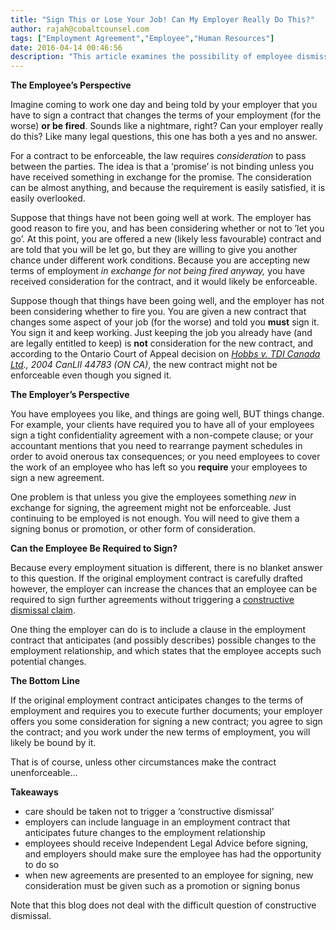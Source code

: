 ```yaml
---
title: "Sign This or Lose Your Job! Can My Employer Really Do This?"
author: rajah@cobaltcounsel.com
tags: ["Employment Agreement","Employee","Human Resources"]
date: 2016-04-14 00:46:56
description: "This article examines the possibility of employee dismissal, as a result of the refusal to sign a modified employee contract."
---
```




**The Employee’s Perspective**

Imagine coming to work one day and being told by your employer that you have to sign a contract that changes the terms of your employment (for the worse) **or be fired**. Sounds like a nightmare, right? Can your employer really do this? Like many legal questions, this one has both a yes and no answer.

For a contract to be enforceable, the law requires *consideration* to pass between the parties. The idea is that a ‘promise’ is not binding unless you have received something in exchange for the promise. The consideration can be almost anything, and because the requirement is easily satisfied, it is easily overlooked.

Suppose that things have not been going well at work. The employer has good reason to fire you, and has been considering whether or not to ’let you go’. At this point, you are offered a new (likely less favourable) contract and are told that you will be let go, but they are willing to give you another chance under different work conditions.  Because you are accepting new terms of employment *in exchange for not being fired anyway,* you have received consideration for the contract, and it would likely be enforceable.

Suppose though that things have been going well, and the employer has not been considering whether to fire you. You are given a new contract that changes some aspect of your job (for the worse) and told you **must** sign it. You sign it and keep working. Just keeping the job you already have (and are legally entitled to keep) is **not** consideration for the new contract, and according to the Ontario Court of Appeal decision on *[Hobbs v. TDI Canada Ltd](http://www.canlii.org/en/on/onca/doc/2004/2004canlii44783/2004canlii44783.html?resultIndex=1)., 2004 CanLII 44783 (ON CA)*, the new contract might not be enforceable even though you signed it. 

**The Employer’s Perspective**

You have employees you like, and things are going well, BUT things change. For example, your clients have required you to have all of your employees sign a tight confidentiality agreement with a non-compete clause; or your accountant mentions that you need to rearrange payment schedules in order to avoid onerous tax consequences; or you need employees to cover the work of an employee who has left so you **require** your employees to sign a new agreement.

One problem is that unless you give the employees something *new* in exchange for signing, the agreement might not be enforceable. Just continuing to be employed is not enough. You will need to give them a signing bonus or promotion, or other form of consideration.

**Can the Employee Be Required to Sign?**

Because every employment situation is different, there is no blanket answer to this question. If the original employment contract is carefully drafted however, the employer can increase the chances that an employee can be required to sign further agreements without triggering a [constructive dismissal claim](http://www.mcmillan.ca/employment-contract-amendments--a-landmine-for-employers).

One thing the employer can do is to include a clause in the employment contract that anticipates (and possibly describes) possible changes to the employment relationship, and which states that the employee accepts such potential changes.

**The Bottom Line**

If the original employment contract anticipates changes to the terms of employment and requires you to execute further documents; your employer offers you some consideration for signing a new contract; you agree to sign the contract; and you work under the new terms of employment, you will likely be bound by it.

That is of course, unless other circumstances make the contract unenforceable...

**Takeaways**
- care should be taken not to trigger a ‘constructive dismissal’
- employers can include language in an employment contract that anticipates future changes to the employment relationship
- employees should receive Independent Legal Advice before signing, and employers should make sure the employee has had the opportunity to do so
- when new agreements  are presented to an employee for signing, new consideration must be given such as a promotion or signing bonus

Note that this blog does not deal with the difficult question of constructive dismissal.
